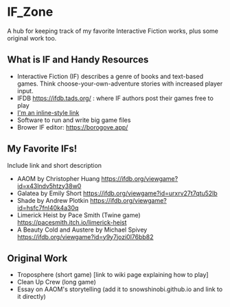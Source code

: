 # IF_Zone
A hub for keeping track of my favorite Interactive Fiction works, plus some original work too.

## What is IF and Handy Resources
* Interactive Fiction (IF) describes a genre of books and text-based games. Think choose-your-own-adventure stories with increased player input.
* IFDB https://ifdb.tads.org/ : where IF authors post their games free to play
* [I'm an inline-style link](https://www.google.com)
* Software to run and write big game files
* Brower IF editor: https://borogove.app/

## My Favorite IFs!
Include link and short description
* AAOM by Christopher Huang https://ifdb.org/viewgame?id=x43lndv5htzy38w0
* Galatea by Emily Short https://ifdb.org/viewgame?id=urxrv27t7qtu52lb
* Shade by Andrew Plotkin https://ifdb.org/viewgame?id=hsfc7fnl40k4a30q
* Limerick Heist by Pace Smith (Twine game) https://pacesmith.itch.io/limerick-heist
* A Beauty Cold and Austere by Michael Spivey https://ifdb.org/viewgame?id=y9y7jozi0l76bb82

## Original Work
* Troposphere (short game) [link to wiki page explaining how to play]
* Clean Up Crew (long game)
* Essay on AAOM's storytelling (add it to snowshinobi.github.io and link to it directly)
